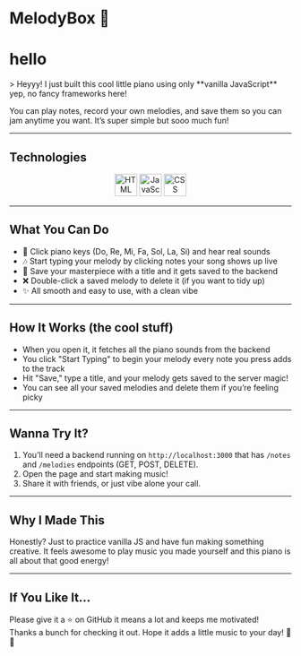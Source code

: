 # MelodyBox 🎹
<h1>hello</h1>
> Heyyy! I just built this cool little piano using only **vanilla JavaScript**  yep, no fancy frameworks here!

You can play notes, record your own melodies, and save them so you can jam anytime you want. It’s super simple but sooo much fun!

---

## Technologies

<p align="center">
  <img src="https://cdn.jsdelivr.net/gh/devicons/devicon/icons/html5/html5-original.svg" height="40" alt="HTML" />
    <img src="https://cdn.jsdelivr.net/gh/devicons/devicon/icons/javascript/javascript-original.svg" height="40" alt="JavaScript" />
  <img src="https://cdn.jsdelivr.net/gh/devicons/devicon/icons/css3/css3-original.svg" height="40" alt="CSS" />

</p>

---

## What You Can Do

- 🎵 Click piano keys (Do, Re, Mi, Fa, Sol, La, Si) and hear real sounds  
- 🎶 Start typing your melody by clicking notes  your song shows up live  
- 💾 Save your masterpiece with a title  and it gets saved to the backend  
- ❌ Double-click a saved melody to delete it (if you want to tidy up)  
- ✨ All smooth and easy to use, with a clean vibe

---

## How It Works (the cool stuff)

- When you open it, it fetches all the piano sounds from the backend  
- You click "Start Typing" to begin your melody  every note you press adds to the track  
- Hit "Save," type a title, and your melody gets saved to the server  magic!  
- You can see all your saved melodies and delete them if you’re feeling picky

---

## Wanna Try It?

1. You’ll need a backend running on `http://localhost:3000` that has `/notes` and `/melodies` endpoints (GET, POST, DELETE).  
2. Open the page and start making music!  
3. Share it with friends, or just vibe alone  your call.

---

## Why I Made This

Honestly? Just to practice vanilla JS and have fun making something creative. It feels awesome to play music you made yourself  and this piano is all about that good energy!

---

## If You Like It…

Please give it a ⭐ on GitHub  it means a lot and keeps me motivated!  
Thanks a bunch for checking it out. Hope it adds a little music to your day! 🎹✨
